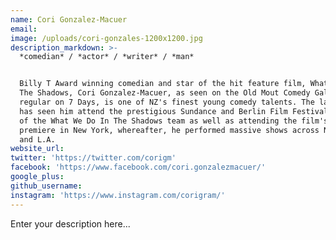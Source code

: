 ```yaml
---
name: Cori Gonzalez-Macuer
email:
image: /uploads/cori-gonzales-1200x1200.jpg
description_markdown: >-
  *comedian* / *actor* / *writer* / *man*


  Billy T Award winning comedian and star of the hit feature film, What We Do In
  The Shadows, Cori Gonzalez-Macuer, as seen on the Old Mout Comedy Gala and a
  regular on 7 Days, is one of NZ's finest young comedy talents. The last year
  has seen him attend the prestigious Sundance and Berlin Film Festivals as part
  of the What We Do In The Shadows team as well as attending the film's U.S.
  premiere in New York, whereafter, he performed massive shows across New York
  and L.A.
website_url:
twitter: 'https://twitter.com/corigm'
facebook: 'https://www.facebook.com/cori.gonzalezmacuer/'
google_plus:
github_username:
instagram: 'https://www.instagram.com/corigram/'
---
```


Enter your description here...
